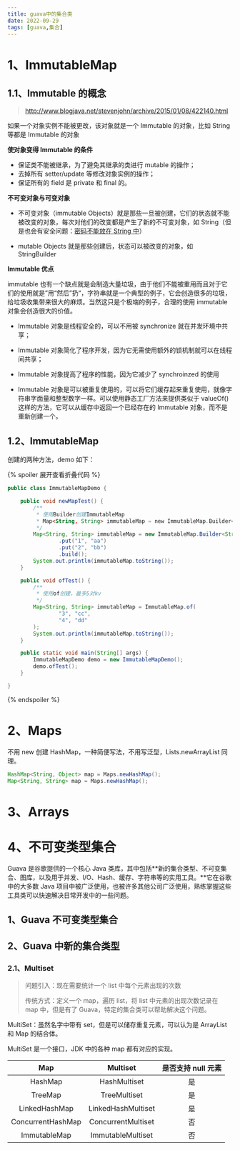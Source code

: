 ```yaml
---
title: guava中的集合类
date: 2022-09-29
tags: [guava,集合]
---
```


# 1、ImmutableMap

## 1.1、Immutable 的概念

> http://www.blogjava.net/stevenjohn/archive/2015/01/08/422140.html

如果一个对象实例不能被更改，该对象就是一个 Immutable 的对象，比如 String 等都是 Immutable 的对象

**使对象变得 Immutable 的条件**

- 保证类不能被继承，为了避免其继承的类进行 mutable 的操作；
- 去掉所有 setter/update 等修改对象实例的操作；
- 保证所有的 field 是 private 和 final 的。

<!--more-->

**不可变对象与可变对象**

- 不可变对象（immutable Objects）就是那些一旦被创建，它们的状态就不能被改变的对象，每次对他们的改变都是产生了新的不可变对象，如 String（但是也会有安全问题：[密码不能放在 String 中](https://my.oschina.net/jasonultimate/blog/166968)）

- mutable Objects 就是那些创建后，状态可以被改变的对象，如 StringBuilder

**Immutable 优点**

immutable 也有一个缺点就是会制造大量垃圾，由于他们不能被重用而且对于它们的使用就是”用“然后”扔“，字符串就是一个典型的例子，它会创造很多的垃圾，给垃圾收集带来很大的麻烦。当然这只是个极端的例子，合理的使用 immutable 对象会创造很大的价值。

- Immutable 对象是线程安全的，可以不用被 synchronize 就在并发环境中共享；
- Immutable 对象简化了程序开发，因为它无需使用额外的锁机制就可以在线程间共享；
- Immutable 对象提高了程序的性能，因为它减少了 synchroinzed 的使用

- Immutable 对象是可以被重复使用的，可以将它们缓存起来重复使用，就像字符串字面量和整型数字一样。可以使用静态工厂方法来提供类似于 valueOf() 这样的方法，它可以从缓存中返回一个已经存在的 Immutable 对象，而不是重新创建一个。

## 1.2、ImmutableMap

创建的两种方法，demo 如下：

{% spoiler 展开查看折叠代码 %}

```java
public class ImmutableMapDemo {

    public void newMapTest() {
        /**
         * 使用Builder创建ImmutableMap
         * Map<String, String> immutableMap = new ImmutableMap.Builder<String, String>().build();
         */
        Map<String, String> immutableMap = new ImmutableMap.Builder<String, String>()
                .put("1", "aa")
                .put("2", "bb")
                .build();
        System.out.println(immutableMap.toString());
    }

    public void ofTest() {
        /**
         * 使用of创建，最多5对kv
         */
        Map<String, String> immutableMap = ImmutableMap.of(
                "3", "cc",
                "4", "dd"
        );
        System.out.println(immutableMap.toString());
    }

    public static void main(String[] args) {
        ImmutableMapDemo demo = new ImmutableMapDemo();
        demo.ofTest();
    }

}
```

{% endspoiler %}

# 2、Maps

不用 new 创建 HashMap，一种简便写法，不用写泛型，Lists.newArrayList 同理。

```java
HashMap<String, Object> map = Maps.newHashMap();
Map<String, String> map = Maps.newHashMap();
```

# 3、Arrays



# 4、不可变类型集合

Guava 是谷歌提供的一个核心 Java 类库，其中包括**新的集合类型、不可变集合、图库，以及用于并发、I/O、Hash、缓存、字符串等的实用工具。**它在谷歌中的大多数 Java 项目中被广泛使用，也被许多其他公司广泛使用，熟练掌握这些工具类可以快速解决日常开发中的一些问题。

## 1、Guava 不可变类型集合

## 2、Guava 中新的集合类型

### 2.1、Multiset

> 问题引入：现在需要统计一个 list 中每个元素出现的次数
>
> 传统方式：定义一个 map，遍历 list，将 list 中元素的出现次数记录在 map 中，但是有了 Guava，特定的集合类可以帮助解决这个问题。

MultiSet：虽然名字中带有 set，但是可以储存重复元素，可以认为是 ArrayList 和 Map 的结合体。

MultiSet 是一个接口，JDK 中的各种 map 都有对应的实现。

|        Map        |      Multiset      | 是否支持 null 元素 |
| :---------------: | :----------------: | :----------------: |
|      HashMap      |    HashMultiset    |         是         |
|      TreeMap      |    TreeMultiset    |         是         |
|   LinkedHashMap   | LinkedHashMultiset |         是         |
| ConcurrentHashMap | ConcurrentMultiset |         否         |
|   ImmutableMap    | ImmutableMultiset  |         否         |



















































































